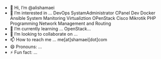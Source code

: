 - 👋 Hi, I’m @alishamaei
- 👀 I’m interested in ...
       DevOps
       SystamAdministrator
       CPanel Dev
       Docker
       Ansible
       System Manitoring
       Virtualiztion
       OPenStack
       Cisco
       Mikrotik
       PHP Programming
       Network Management and Routing
- 🌱 I’m currently learning ...
     OpenStack...
- 💞️ I’m looking to collaborate on ...
- 📫 How to reach me ...
      me[at]shamaei[dot]com
- 😄 Pronouns: ...
- ⚡ Fun fact: ...
<!---
alishamaei/alishamaei is a ✨ special ✨ repository because its `README.md` (this file) appears on your GitHub profile.
You can click the Preview link to take a look at your changes.
--->
